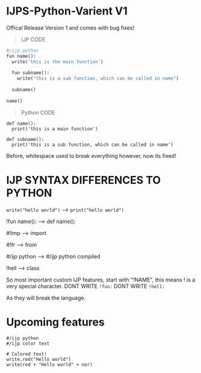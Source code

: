 # IJPS-Python-Varient V1

Offical Release Version 1 and comes with bug fixes!
 
 
> IJP CODE
```python
#/ijp python
fun name():
  write('this is the main function')
  
  fun subname():
    write("this is a sub function, which can be called in name")
    
  subname()
  
name()
```

> Python CODE
```
def name():
  print('this is a main function')
  
def subname():
  print('this is a sub function, which can be called in name')
```

Before, whitespace used to break everything however, now its fixed!

# IJP SYNTAX DIFFERENCES TO PYTHON
`write("hello world")` --> `print("hello world")`

!fun name(): --> def name():

#!imp --> import

#!fr --> from

#/ijp python --> #/ijp python compiled

!hell --> class

So most important custom IJP features, start with "!NAME", this means ! is a very special character.
DONT WRITE `!fun:`
DONT WRITE `!hell:`

As they will break the language.

# Upcoming features
```
#/ijp python
#/ijp color text

# Colored text!
write.red("Hello world")
write(red + "Hello world" + nor)
```
